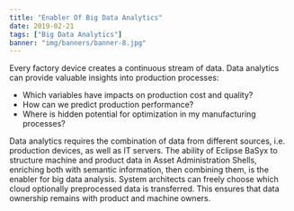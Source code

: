 ```yaml
---
title: "Enabler Of Big Data Analytics"
date: 2019-02-21
tags: ["Big Data Analytics"]
banner: "img/banners/banner-8.jpg"
---
```

Every factory device creates a continuous stream of data. Data analytics can provide valuable insights into production processes:
<ul>
	<li>Which variables have impacts on production cost and quality?</li>
	<li>How can we predict production performance?</li>
	<li>Where is hidden potential for optimization in my manufacturing processes?</li>
</ul>

Data analytics requires the combination of data from different sources, i.e. production devices, as well as IT servers. The ability of Eclipse BaSyx to structure machine and product data in Asset Administration Shells, enriching both with semantic information, then combining them, is the enabler for big data analysis. System architects can freely choose which cloud optionally preprocessed data is transferred. This ensures that data ownership remains with product and machine owners. 